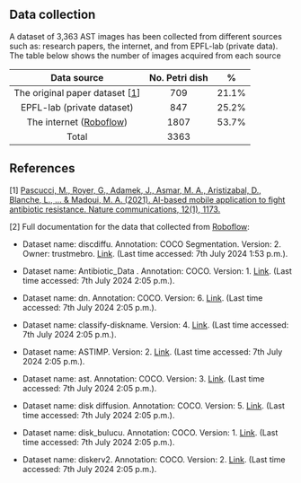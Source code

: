 ## Data collection

A dataset of 3,363 AST images has been collected from different sources such as: research papers, the internet, and from EPFL-lab (private data). The table below shows the number of images acquired from each source

|      **Data source**       | **No. Petri dish** |    **%**               | 
| :------------------:       | :----------:       | :--------------------: | 
|   The original paper dataset [[1](http://stat.genopole.cnrs.fr/ast.zip)]  |     709     |          21.1%          |     
|   EPFL-lab (private dataset)   |      847      | 25.2%  | 
| The internet ([Roboflow](https://roboflow.com/)) |     1807     | 53.7%  |  
|  Total  |    3363  |  |    


## References
[1] [Pascucci, M., Royer, G., Adamek, J., Asmar, M. A., Aristizabal, D., Blanche, L., ... & Madoui, M. A. (2021). AI-based mobile application to fight antibiotic resistance. Nature communications, 12(1), 1173.](https://www.nature.com/articles/s41467-021-21187-3)

[2] Full documentation for the data that collected from [Roboflow](https://roboflow.com/):
- Dataset name: discdiffu. Annotation: COCO Segmentation. Version: 2. Owner: trustmebro. [Link](https://universe.roboflow.com/trustmebro/discdiffu). (Last time accessed: 7th July 2024 1:53 p.m.).

- Dataset name: Antibiotic_Data  . Annotation: COCO. Version: 1. [Link](https://universe.roboflow.com/atu-9ntmx/antibiotic_data-k3tdp). (Last time accessed: 7th July 2024 2:05 p.m.).

- Dataset name: dn. Annotation:  COCO. Version: 6. [Link](https://universe.roboflow.com/dn-gosq0/dn-zx0vy/dataset/6). (Last time accessed: 7th July 2024 2:05 p.m.).

- Dataset name:  classify-diskname. Version: 4. [Link](https://universe.roboflow.com/antibiogram/classify-diskname/dataset/4). (Last time accessed: 7th July 2024 2:05 p.m.).

- Dataset name: ASTIMP. Version: 2. [Link](https://universe.roboflow.com/ast-imp/astimp/dataset/2/images). (Last time accessed: 7th July 2024 2:05 p.m.).

- Dataset name:  ast. Annotation: COCO. Version: 3. [Link](https://universe.roboflow.com/astimp/ast-uqe4y/dataset/3). (Last time accessed: 7th July 2024 2:05 p.m.).

- Dataset name:  disk diffusion. Annotation: COCO. Version: 5. [Link](https://universe.roboflow.com/trustmebro/disk-diffusion/dataset/5/download). (Last time accessed: 7th July 2024 2:05 p.m.).

- Dataset name:  disk_bulucu. Annotation: COCO. Version: 1. [Link](https://universe.roboflow.com/antibiogram/disk_bulucu/dataset/1/download). (Last time accessed: 7th July 2024 2:05 p.m.).

- Dataset name:  diskerv2. Annotation: COCO. Version: 2. [Link](https://universe.roboflow.com/antibiogram/diskerv2/dataset/2). (Last time accessed: 7th July 2024 2:05 p.m.).


